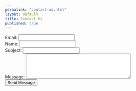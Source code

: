 ```yaml
---
permalink: "contact-us.html"
layout: default
title: Contact Us
published: true
--- 
```


<form action="https://mobiledevcontact.herokuapp.com/send">
  Email: <input type="text" name="name"><br>
  Name: <input type="text" name="email"><br>
  Subject: <input type="text" name="subject"><br>
  Message: <textarea name="message" cols="40" rows="5"></textarea>
  <input type="submit" value="Send Message">
</form> 